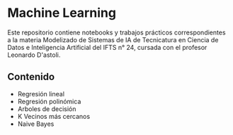 # Machine Learning

Este repositorio contiene notebooks y trabajos prácticos correspondientes a la materia Modelizado de Sistemas de IA de Tecnicatura en Ciencia de Datos e Inteligencia Artificial del IFTS 
n° 24, cursada con el profesor Leonardo D'astoli.

## Contenido

- Regresión lineal
- Regresión polinómica
- Arboles de decisión
- K Vecinos más cercanos
- Naive Bayes
